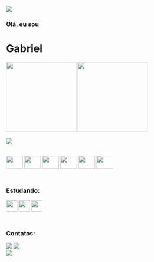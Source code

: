 <img src="https://camo.githubusercontent.com/fbda6972158e334db2b065fd877aadfda70753d38eb86ac5c5da597cd1b18dab/68747470733a2f2f63617073756c652d72656e6465722e76657263656c2e6170702f6170693f747970653d776176696e6726636f6c6f723d6772616469656e7426746578743d266865696768743d3130302673656374696f6e3d686561646572" data-canonical-src="https://capsule-render.vercel.app/api?type=waving&amp;color=#3399ff&amp;text=&amp;height=100&amp;section=header" style="max-width: 100%;">

<div>
  <h3>Olá, eu sou</h3>
  <h1>Gabriel</h1>
  
</div>

<div>
  <img height="190em" src="https://github-readme-stats.vercel.app/api?username=gabrieu5563&show_icons=true&theme=dark&title_color=79ff97&rank_icon=percentile&include_all_commits=true">
  <img height="190em" src="https://github-readme-stats.vercel.app/api/top-langs/?username=gabrieu5563&layout=compact&show_icons=true&theme=dark&title_color=79ff97&include_all_commits=true">
</div> 

![](https://komarev.com/ghpvc/?username=gabrieu5563&abbreviated=true)

<div style="display: inline_block"><br>
  <img height="35px" width="45px" src="https://cdn.jsdelivr.net/gh/devicons/devicon@latest/icons/html5/html5-original.svg" />
  <img height="35px" width="45px" src="https://cdn.jsdelivr.net/gh/devicons/devicon@latest/icons/css3/css3-original.svg" />
  <img height="35px" width="45px" src="https://cdn.jsdelivr.net/gh/devicons/devicon@latest/icons/javascript/javascript-original.svg" />
  <img height="35px" width="45px" src="https://cdn.jsdelivr.net/gh/devicons/devicon@latest/icons/cplusplus/cplusplus-original.svg" />
  <img height="35px" width="45px" src="https://cdn.jsdelivr.net/gh/devicons/devicon@latest/icons/python/python-original.svg" />
  <img height="35px" width="45px" src="https://cdn.jsdelivr.net/gh/devicons/devicon@latest/icons/java/java-original.svg"/>
</div>
<br>

##

<h3>Estudando:</h3>
<div>
  <img height ="30px" src="https://img.shields.io/badge/Python-000?style=for-the-badge&logo=python&logoColor=white"/>
  <img height ="30px" src="https://img.shields.io/badge/MySQL-000?style=for-the-badge&logo=mysql&logoColor=white"/>
  <img height ="30px" src="https://img.shields.io/badge/AWS-000?style=for-the-badge&logo=Amazon-AWS&logoColor=white"/>
</div>
<br>

##

<h3>Contatos:</h3>
<div>
  <a href = "mailto:gabriel.joaquim.5567@gmail.com"> <img src="https://img.shields.io/badge/-Gmail-%23333?style=for-the-badge&logo=gmail&logoColor=white" target="_blank"></a>
  <a href="https://https://www.instagram.com/gabrieu222/" target="_blank"><img src="https://img.shields.io/badge/-Instagram-%23E4405F?style=for-the-badge&logo=instagram&logoColor=white">
</div>

<img src="https://camo.githubusercontent.com/c27faf5c5f503dae2aadda8171178a26d0b35072e175f8c2dbb98737bc1a7eea/68747470733a2f2f63617073756c652d72656e6465722e76657263656c2e6170702f6170693f747970653d776176696e6726636f6c6f723d6772616469656e74266865696768743d3130302673656374696f6e3d666f6f746572" data-canonical-src="https://capsule-render.vercel.app/api?type=waving&amp;color=#3399ff&amp;height=100&amp;section=footer" style="max-width: 100%;">
